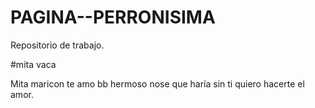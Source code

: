 # PAGINA--PERRONISIMA
Repositorio de trabajo.

#mita vaca

Mita maricon te amo bb hermoso nose que haría sin ti quiero hacerte el amor.
